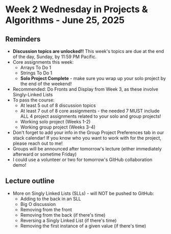 # Week 2 Wednesday in Projects & Algorithms - June 25, 2025

## Reminders
- **Discussion topics are unlocked!!**  This week's topics are due at the end of the day, Sunday, by 11:59 PM Pacific.
- Core assignments this week:
    - Arrays To Do 1
    - Strings To Do 1
    - **Solo Project Complete** - make sure you wrap up your solo project by the end of the weekend!
- Recommended: Do Fronts and Display from Week 3, as these involve Singly-Linked Lists
- To pass the course:
    - At least 5 out of 8 discussion topics
    - At least 7 out of 8 core assignments - the needed 7 MUST include ALL 4 project assignments related to your solo and group projects!
    - Working solo project (Weeks 1-2)
    - Working group project (Weeks 3-4)
- Don't forget to add your info in the Group Project Preferences tab in our stack calendar!  If you know who you want to work with for the project, please reach out to me!
- Groups will be announced after tomorrow's lecture (either immediately afterward or sometime Friday)
- I could use a volunteer or two for tomorrow's GitHub collaboration demo!

## Lecture outline
- More on Singly Linked Lists (SLLs) - will NOT be pushed to GitHub:
    - Adding to the back in an SLL
    - Big O discussion
    - Removing from the front
    - Removing from the back (if there's time)
    - Reversing a Singly Linked List (if there's time)
    - Removing the first instance of a given value (if there's time)